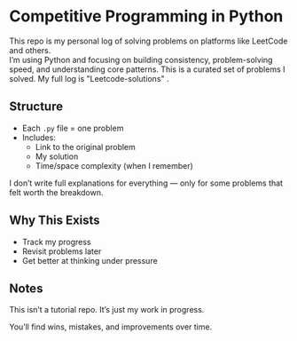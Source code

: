 # Competitive Programming in Python

This repo is my personal log of solving problems on platforms like LeetCode and others.  
I’m using Python and focusing on building consistency, problem-solving speed, and understanding core patterns.
This is a curated set of problems I solved. My full log is "Leetcode-solutions" .

## Structure

- Each `.py` file = one problem
- Includes:
  - Link to the original problem
  - My solution
  - Time/space complexity (when I remember)

I don’t write full explanations for everything — only for some problems that felt worth the breakdown.

## Why This Exists

- Track my progress
- Revisit problems later
- Get better at thinking under pressure

## Notes

This isn’t a tutorial repo. It’s just my work in progress.

You’ll find wins, mistakes, and improvements over time.

